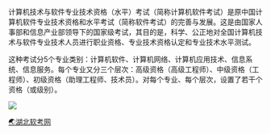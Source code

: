 计算机技术与软件专业技术资格（水平）考试（简称计算机软件考试）是原中国计算机软件专业技术资格和水平考试（简称软件考试）的完善与发展。这是由国家人事部和信息产业部领导下的国家级考试，其目的是，科学、公正地对全国计算机技术与软件专业技术人员进行职业资格、专业技术资格认定和专业技术水平测试。

这种考试分5个专业类别：计算机软件、计算机网络、计算机应用技术、信息系统、信息服务。每个专业又分三个层次：高级资格（高级工程师）、中级资格（工程师）、初级资格（助理工程师、技术员）。对每个专业、每个层次，设置了若干个资格（或级别）。

<img src="https://fastly.jsdelivr.net/gh/webyang-male/yangimgs/rk.png"/>

[🌏湖北软考网](http://apply.hbsoft.net/)

